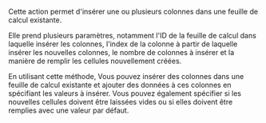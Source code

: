 Cette action permet d'insérer une ou plusieurs colonnes dans une feuille de calcul existante.

Elle prend plusieurs paramètres, notamment l'ID de la feuille de calcul dans laquelle insérer les colonnes, l'index de la colonne à partir de laquelle insérer les nouvelles colonnes, le nombre de colonnes à insérer et la manière de remplir les cellules nouvellement créées.

En utilisant cette méthode, Vous pouvez insérer des colonnes dans une feuille de calcul existante et ajouter des données à ces colonnes en spécifiant les valeurs à insérer. Vous pouvez également spécifier si les nouvelles cellules doivent être laissées vides ou si elles doivent être remplies avec une valeur par défaut.